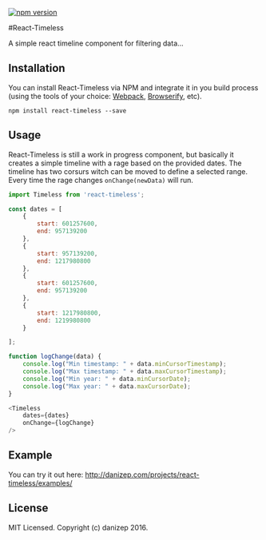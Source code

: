 [![npm version](https://badge.fury.io/js/react-timeless.svg)](https://badge.fury.io/js/react-timeless)

#React-Timeless

A simple react timeline component for filtering data...

## Installation

You can install React-Timeless via NPM and integrate it in you build process (using the tools of your choice: [Webpack](https://webpack.github.io/), [Browserify](http://browserify.org), etc).

```
npm install react-timeless --save
```

## Usage

React-Timeless is still a work in progress component, but basically it creates a simple timeline with a rage based on the provided dates.
The timeline has two corsurs witch can be moved to define a selected range.
Every time the rage changes `onChange(newData)` will run.

```javascript
import Timeless from 'react-timeless';

const dates = [
    {
        start: 601257600,
        end: 957139200
    },
    {
        start: 957139200,
        end: 1217980800
    },
    {
        start: 601257600,
        end: 957139200
    },
    {
        start: 1217980800,
        end: 1219980800
    }

];

function logChange(data) {
	console.log("Min timestamp: " + data.minCursorTimestamp);
	console.log("Max timestamp: " + data.maxCursorTimestamp);
	console.log("Min year: " + data.minCursorDate);
	console.log("Max year: " + data.maxCursorDate);
}

<Timeless
	dates={dates}
	onChange={logChange}
/>
```

## Example

You can try it out here:
http://danizep.com/projects/react-timeless/examples/

## License

MIT Licensed. Copyright (c) danizep 2016.
